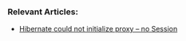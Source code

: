 ### Relevant Articles:

- [Hibernate could not initialize proxy – no Session](https://www.baeldung.com/hibernate-initialize-proxy-exception)
